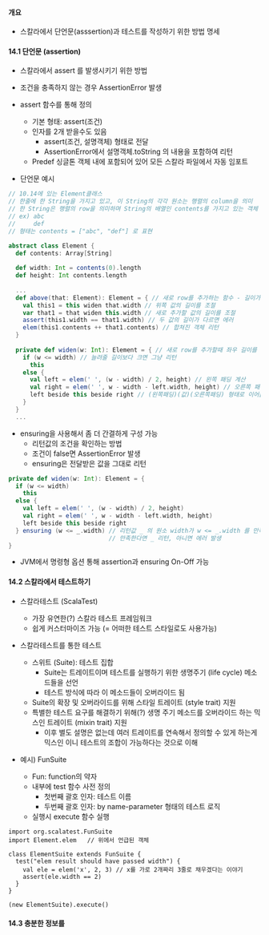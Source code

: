 #### 개요
- 스칼라에서 단언문(asssertion)과 테스트를 작성하기 위한 방법 명세


#### 14.1 단언문 (assertion)
- 스칼라에서 assert 를 발생시키기 위한 방법
- 조건을 충족하지 않는 경우 AssertionError 발생
- assert 함수를 통해 정의
  - 기본 형태: assert(조건)
  - 인자를 2개 받을수도 있음
    - assert(조건, 설명객체) 형태로 전달
    - AssertionError에서 설명객체.toString 의 내용을 포함하여 리턴
  - Predef 싱글톤 객체 내에 포함되어 있어 모든 스칼라 파일에서 자동 임포트

- 단언문 예시
```scala
// 10.14에 있는 Element클래스
// 한줄에 한 String을 가지고 있고, 이 String의 각각 원소는 행렬의 column을 의미
// 한 String은 행렬의 row을 의미하며 String의 배열인 contents를 가지고 있는 객체
// ex) abc
//     def
// 형태는 contents = ["abc", "def"] 로 표현

abstract class Element {
  def contents: Array[String]
  
  def width: Int = contents(0).length
  def height: Int contents.length
  
  ...
  def above(that: Element): Element = { // 새로 row를 추가하는 함수 - 길이가 맞지 않으면 짧은쪽의 양쪽에 패딩을 줘서 맞춤 
    val this1 = this widen that.width // 위쪽 값의 길이를 조절
    var that1 = that widen this.width // 새로 추가할 값의 길이를 조절
    assert(this1.width == that1.width) // 두 값의 길이가 다르면 에러
    elem(this1.contents ++ that1.contents) // 합쳐진 객체 리턴
  }
  
  private def widen(w: Int): Element = { // 새로 row를 추가할때 좌우 길이를 맞춰주는 함수
    if (w <= width) // 늘려줄 길이보다 크면 그냥 리턴
      this
    else {
      val left = elem(' ', (w - width) / 2, height) // 왼쪽 패딩 계산
      val right = elem(' ', w - width - left.width, height) // 오른쪽 패딩 계산
      left beside this beside right // (왼쪽패딩)(값)(오른쪽패딩) 형태로 이어붙임
    }
  }
  ...
```

- ensuring을 사용해서 좀 더 간결하게 구성 가능
  - 리턴값의 조건을 확인하는 방법
  - 조건이 false면 AssertionError 발생
  - ensuring은 전달받은 값을 그대로 리턴
```scala
private def widen(w: Int): Element = {
  if (w <= width)
    this
  else {
    val left = elem(' ', (w - width) / 2, height)
    val right = elem(' ', w - width - left.width, height)
    left beside this beside right
  } ensuring (w <= _.width) // 리턴값 _ 의 원소 width가 w <= _.width 를 만족하는가?
                            // 만족한다면 _ 리턴, 아니면 에러 발생
}
```

- JVM에서 명령형 옵션 통해 assertion과 ensuring On-Off 가능


#### 14.2 스칼라에서 테스트하기
- 스칼라테스트 (ScalaTest)
  - 가장 유연한(?) 스칼라 테스트 프레임워크
  - 쉽게 커스터마이즈 가능 (= 어떠한 테스트 스타일로도 사용가능)

- 스칼라테스트를 통한 테스트
  - 스위트 (Suite): 테스트 집합
    - Suite는 트레이트이며 테스트를 실행하기 위한 생명주기 (life cycle) 메소드들을 선언
    - 테스트 방식에 따라 이 메소드들이 오버라이드 됨
  - Suite의 확장 및 오버라이드를 위해 스타일 트레이트 (style trait) 지원
  - 특별한 테스트 요구를 해결하기 위해(?) 생명 주기 메소드를 오버라이드 하는 믹스인 트레이트 (mixin trait) 지원
    - 이후 별도 설명은 없는데 여러 트레이트를 연속해서 정의할 수 있게 하는게 믹스인 이니 테스트의 조합이 가능하다는 것으로 이해

- 예시) FunSuite
  - Fun: function의 약자
  - 내부에 test 함수 사전 정의
    - 첫번째 괄호 인자: 테스트 이름
    - 두번째 괄호 인자: by name-parameter 형태의 테스트 로직
  - 실행시 execute 함수 실행
```
import org.scalatest.FunSuite
import Element.elem   // 위에서 언급된 객체

class ElementSuite extends FunSuite {
  test("elem result should have passed width") {
    val ele = elem('x', 2, 3) // x를 가로 2개짜리 3줄로 채우겠다는 이야기
    assert(ele.width == 2)
  }
}

(new ElementSuite).execute()
```

#### 14.3 충분한 정보를 
